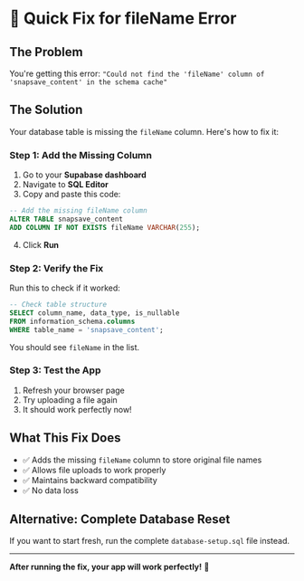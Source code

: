 # 🚨 Quick Fix for fileName Error

## The Problem
You're getting this error: `"Could not find the 'fileName' column of 'snapsave_content' in the schema cache"`

## The Solution
Your database table is missing the `fileName` column. Here's how to fix it:

### Step 1: Add the Missing Column
1. Go to your **Supabase dashboard**
2. Navigate to **SQL Editor**
3. Copy and paste this code:

```sql
-- Add the missing fileName column
ALTER TABLE snapsave_content 
ADD COLUMN IF NOT EXISTS fileName VARCHAR(255);
```

4. Click **Run**

### Step 2: Verify the Fix
Run this to check if it worked:

```sql
-- Check table structure
SELECT column_name, data_type, is_nullable 
FROM information_schema.columns 
WHERE table_name = 'snapsave_content';
```

You should see `fileName` in the list.

### Step 3: Test the App
1. Refresh your browser page
2. Try uploading a file again
3. It should work perfectly now!

## What This Fix Does
- ✅ Adds the missing `fileName` column to store original file names
- ✅ Allows file uploads to work properly
- ✅ Maintains backward compatibility
- ✅ No data loss

## Alternative: Complete Database Reset
If you want to start fresh, run the complete `database-setup.sql` file instead.

---

**After running the fix, your app will work perfectly!** 🎉 